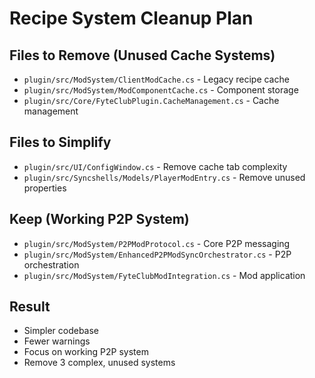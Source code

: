 # Recipe System Cleanup Plan

## Files to Remove (Unused Cache Systems)
- `plugin/src/ModSystem/ClientModCache.cs` - Legacy recipe cache
- `plugin/src/ModSystem/ModComponentCache.cs` - Component storage
- `plugin/src/Core/FyteClubPlugin.CacheManagement.cs` - Cache management

## Files to Simplify
- `plugin/src/UI/ConfigWindow.cs` - Remove cache tab complexity
- `plugin/src/Syncshells/Models/PlayerModEntry.cs` - Remove unused properties

## Keep (Working P2P System)
- `plugin/src/ModSystem/P2PModProtocol.cs` - Core P2P messaging
- `plugin/src/ModSystem/EnhancedP2PModSyncOrchestrator.cs` - P2P orchestration
- `plugin/src/ModSystem/FyteClubModIntegration.cs` - Mod application

## Result
- Simpler codebase
- Fewer warnings
- Focus on working P2P system
- Remove 3 complex, unused systems